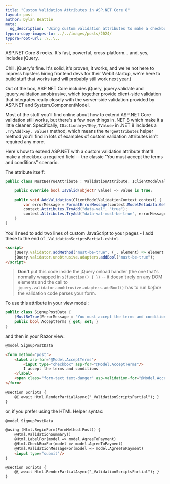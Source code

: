 ```yaml
---
title: "Custom Validation Attributes in ASP.NET Core 8"
layout: post
author: Dylan Beattie
meta:
  og_description: "Using custom validation attributes to make a checkbox mandatory in ASP.NET Core 8"
typora-copy-images-to: ../../images/posts/2024/
typora-root-url: .\..\..
---
```


ASP.NET Core 8 rocks. It's fast, powerful, cross-platform... and, yes, includes jQuery.

Chill. jQuery's fine. It's solid, it's proven, it works, and we're not here to impress hipsters hiring frontend devs for their Web3 startup, we're here to build stuff that works (and will probably still work next year.)

Out of the box, ASP.NET Core includes jQuery, jquery.validate and jquery.validation.unobtrusive, which together provide client-side validation that integrates really closely with the server-side validation provided by ASP.NET and System.ComponentModel.

Most of the stuff you'll find online about how to extend ASP.NET Core validation still works, but there's a few new things in .NET 8 which make it a little cleaner. Specifically, `IDictionary<TKey,TValue>` in .NET 8 includes a `.TryAdd(key, value)` method, which means the `MergeAttributes` helper method you'll find in lots of examples of custom validation attributes isn't required any more.

Here's how to extend ASP.NET with a custom validation attribute that'll make a checkbox a required field -- the classic "You must accept the terms and conditions" scenario.

The attribute itself:

```csharp
public class MustBeTrueAttribute : ValidationAttribute, IClientModelValidator {

	public override bool IsValid(object? value) => value is true;

	public void AddValidation(ClientModelValidationContext context) {
		var errorMessage = FormatErrorMessage(context.ModelMetadata.GetDisplayName());
		context.Attributes.TryAdd("data-val", "true");
		context.Attributes.TryAdd("data-val-must-be-true", errorMessage);
	}
}
```

You'll need to add two lines of custom JavaScript to your pages - I add these to the end of `_ValidationScriptsPartial.cshtml`.

```html
<script>
    jQuery.validator.addMethod("must-be-true", (_, element) => element.checked);
	jQuery.validator.unobtrusive.adapters.addBool("must-be-true");
</script>
```

> **Don't** put this code inside the jQuery onload handler (the one that's normally wrapped in `$(function() { })`  -- it doesn't rely on any DOM elements and the call to `jquery.validator.unobtrusive.adapters.addBool()` has to run *before* the validation code parses your form.

To use this attribute in your view model:

```csharp
public class SignupPostData {
	[MustBeTrue(ErrorMessage = "You must accept the terms and conditions")]
	public bool AcceptTerms { get; set; }
}
```

and then in your Razor view:

```html
@model SignupPostData

<form method="post">
    <label asp-for="@Model.AcceptTerms">
        <input type="checkbox" asp-for="@Model.AcceptTerms"/>
        I accept the terms and conditions
    </label>
    <span class="form-text text-danger" asp-validation-for="@Model.AcceptTerms"></span>
</form>

@section Scripts {
	@{ await Html.RenderPartialAsync("_ValidationScriptsPartial"); }
}
```

or, if you prefer using the HTML Helper syntax:

```html
@model SignupPostData

@using (Html.BeginForm(FormMethod.Post)) {
	@Html.ValidationSummary()
	@Html.LabelFor(model => model.AgreeToPayment)
	@Html.CheckBoxFor(model => model.AgreeToPayment)
	@Html.ValidationMessageFor(model => model.AgreeToPayment)
	<input type="submit"/>
}

@section Scripts {
	@{ await Html.RenderPartialAsync("_ValidationScriptsPartial"); }
}
```



